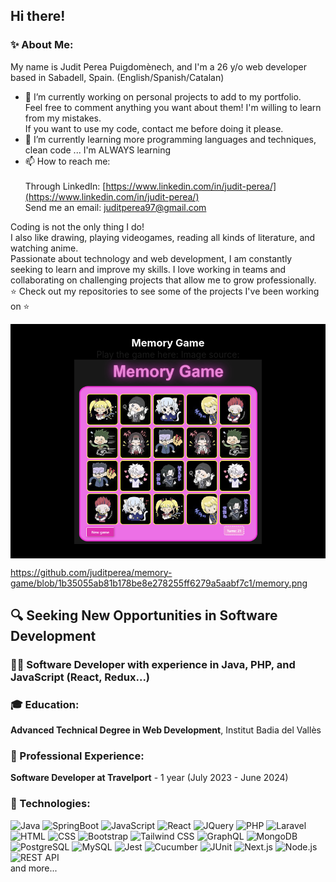 ## Hi there!

### ✨ About Me:

My name is Judit Perea Puigdomènech, and I'm a 26 y/o web developer based in Sabadell, Spain.
(English/Spanish/Catalan)
- 🔭 I’m currently working on personal projects to add to my portfolio. <br>
  Feel free to comment anything you want about them! I'm willing to learn from my mistakes. <br>
  If you want to use my code, contact me before doing it please. <br>
- 🌱 I’m currently learning more programming languages and techniques, clean code ... I'm ALWAYS learning <br>
- 📫 How to reach me: <br><br>
  Through LinkedIn: [https://www.linkedin.com/in/judit-perea/](https://www.linkedin.com/in/judit-perea/) <br>
  Send me an email: juditperea97@gmail.com <br>

Coding is not the only thing I do! <br>
I also like drawing, playing videogames, reading all kinds of literature, and watching anime. <br>
Passionate about technology and web development, I am constantly seeking to learn and improve my skills. 
I love working in teams and collaborating on challenging projects that allow me to grow professionally. <br>
⭐ Check out my repositories to see some of the projects I've been working on ⭐

<div style="text-align: center; background-color: #000; padding: 20px;">
  <h3 style="color: white; margin: 0;">Memory Game</h3>
  Play the game here:
  <a href="https://juditperea.github.io/memory-game/" target="_blank" style="text-decoration: none;">
  </a>
  Image source:
  <a href="https://github.com/juditperea/memory-game" target="_blank" style="text-decoration: none;">
    <img src="https://github.com/juditperea/memory-game/blob/1b35055ab81b178be8e278255ff6279a5aabf7c1/memory.png" alt="Memory Game" width="300">
  </a>
</div>

https://github.com/juditperea/memory-game/blob/1b35055ab81b178be8e278255ff6279a5aabf7c1/memory.png
## 🔍 Seeking New Opportunities in Software Development

### 👩‍💻 Software Developer with experience in Java, PHP, and JavaScript (React, Redux...) 

### 🎓 Education:
**Advanced Technical Degree in Web Development**, Institut Badia del Vallès

### 💼 Professional Experience:
**Software Developer at Travelport** - 1 year (July 2023 - June 2024)

### 🔧 Technologies:
![Java](https://img.shields.io/badge/Java-ED8B00?style=for-the-badge&logo=java&logoColor=white) 
![SpringBoot](https://img.shields.io/badge/SpringBoot-6DB33F?style=for-the-badge&logo=springboot&logoColor=white) 
![JavaScript](https://img.shields.io/badge/JavaScript-F7DF1E?style=for-the-badge&logo=javascript&logoColor=black)
![React](https://img.shields.io/badge/React-61DAFB?style=for-the-badge&logo=react&logoColor=black)
![JQuery](https://img.shields.io/badge/JQuery-0769AD?style=for-the-badge&logo=jquery&logoColor=white)
![PHP](https://img.shields.io/badge/PHP-777BB4?style=for-the-badge&logo=php&logoColor=white) 
![Laravel](https://img.shields.io/badge/Laravel-FF2D20?style=for-the-badge&logo=laravel&logoColor=white)
![HTML](https://img.shields.io/badge/HTML-E34F26?style=for-the-badge&logo=html5&logoColor=white) 
![CSS](https://img.shields.io/badge/CSS-1572B6?style=for-the-badge&logo=css3&logoColor=white)
 ![Bootstrap](https://img.shields.io/badge/Bootstrap-7952B3?style=for-the-badge&logo=bootstrap&logoColor=white)
 ![Tailwind CSS](https://img.shields.io/badge/Tailwind_CSS-38B2AC?style=for-the-badge&logo=tailwind-css&logoColor=white)
 ![GraphQL](https://img.shields.io/badge/GraphQL-E10098?style=for-the-badge&logo=graphql&logoColor=white)
 ![MongoDB](https://img.shields.io/badge/MongoDB-47A248?style=for-the-badge&logo=mongodb&logoColor=white)
 ![PostgreSQL](https://img.shields.io/badge/PostgreSQL-336791?style=for-the-badge&logo=postgresql&logoColor=white)
 ![MySQL](https://img.shields.io/badge/MySQL-4479A1?style=for-the-badge&logo=mysql&logoColor=white)
 ![Jest](https://img.shields.io/badge/Jest-C21325?style=for-the-badge&logo=jest&logoColor=white)
 ![Cucumber](https://img.shields.io/badge/Cucumber-23D96C?style=for-the-badge&logo=cucumber&logoColor=white)
 ![JUnit](https://img.shields.io/badge/JUnit-25A162?style=for-the-badge&logo=junit5&logoColor=white)
![Next.js](https://img.shields.io/badge/Next.js-000000?style=for-the-badge&logo=next.js&logoColor=white)
 ![Node.js](https://img.shields.io/badge/Node.js-339933?style=for-the-badge&logo=nodedotjs&logoColor=white)
 ![REST API](https://img.shields.io/badge/REST_API-02569B?style=for-the-badge&logo=restful&logoColor=white)
 <br>
and more...



